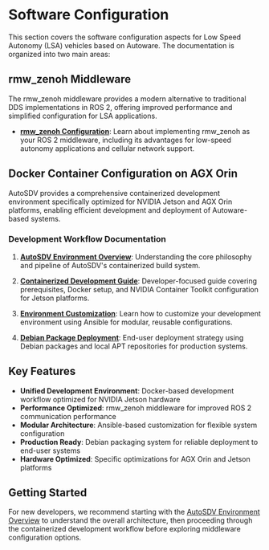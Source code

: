 # Software Configuration

This section covers the software configuration aspects for Low Speed Autonomy (LSA) vehicles based on Autoware. The documentation is organized into two main areas:

## rmw_zenoh Middleware

The rmw_zenoh middleware provides a modern alternative to traditional DDS implementations in ROS 2, offering improved performance and simplified configuration for LSA applications.

- **[rmw_zenoh Configuration](rmw_zenoh/index.md)**: Learn about implementing rmw_zenoh as your ROS 2 middleware, including its advantages for low-speed autonomy applications and cellular network support.

## Docker Container Configuration on AGX Orin

AutoSDV provides a comprehensive containerized development environment specifically optimized for NVIDIA Jetson and AGX Orin platforms, enabling efficient development and deployment of Autoware-based systems.

### Development Workflow Documentation

1. **[AutoSDV Environment Overview](docker-container/1-autosdv-environment-overview.md)**: Understanding the core philosophy and pipeline of AutoSDV's containerized build system.

2. **[Containerized Development Guide](docker-container/2-autoadv-with-containerization.md)**: Developer-focused guide covering prerequisites, Docker setup, and NVIDIA Container Toolkit configuration for Jetson platforms.

3. **[Environment Customization](docker-container/3-customize-package.md)**: Learn how to customize your development environment using Ansible for modular, reusable configurations.

4. **[Debian Package Deployment](docker-container/4-autoware-deb-package.md)**: End-user deployment strategy using Debian packages and local APT repositories for production systems.

## Key Features

- **Unified Development Environment**: Docker-based development workflow optimized for NVIDIA Jetson hardware
- **Performance Optimized**: rmw_zenoh middleware for improved ROS 2 communication performance
- **Modular Architecture**: Ansible-based customization for flexible system configuration
- **Production Ready**: Debian packaging system for reliable deployment to end-user systems
- **Hardware Optimized**: Specific optimizations for AGX Orin and Jetson platforms

## Getting Started

For new developers, we recommend starting with the [AutoSDV Environment Overview](docker-container/1-autosdv-environment-overview.md) to understand the overall architecture, then proceeding through the containerized development workflow before exploring middleware configuration options.